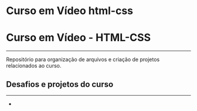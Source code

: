 # Curso em Vídeo html-css
 <h1>Curso em Vídeo - HTML-CSS</h1>
 <hr>
 <p>Repositório para organização de arquivos e criação de projetos relacionados ao curso.</p>

 <h2>Desafios e projetos do curso </h2>
 <hr>
 <ul>
    <li></li>
 </ul>


<!-- <a href="https://ronaldfb.github.io/projeto-android/" target="_blank" rel="external">Projeto Android</a> -->